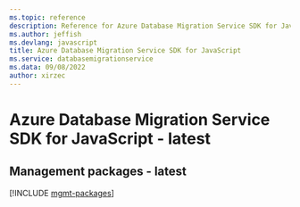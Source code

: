 ```yaml
---
ms.topic: reference
description: Reference for Azure Database Migration Service SDK for JavaScript
ms.author: jeffish
ms.devlang: javascript
title: Azure Database Migration Service SDK for JavaScript
ms.service: databasemigrationservice
ms.data: 09/08/2022
author: xirzec
---
```

# Azure Database Migration Service SDK for JavaScript - latest

## Management packages - latest
[!INCLUDE [mgmt-packages](database-migration-service-mgmt-index.md)]